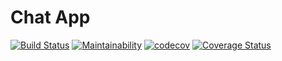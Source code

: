 # Chat App

[![Build Status](https://travis-ci.com/seb9465/AngularNode.svg?branch=master)](https://travis-ci.com/seb9465/AngularNode)
[![Maintainability](https://api.codeclimate.com/v1/badges/64ee6032ac0125c14ecb/maintainability)](https://codeclimate.com/github/seb9465/AngularNode/maintainability)
[![codecov](https://codecov.io/gh/seb9465/AngularNode/branch/master/graph/badge.svg)](https://codecov.io/gh/seb9465/AngularNode)
[![Coverage Status](https://coveralls.io/repos/github/seb9465/AngularNode/badge.svg?branch=master)](https://coveralls.io/github/seb9465/AngularNode?branch=master)
   
